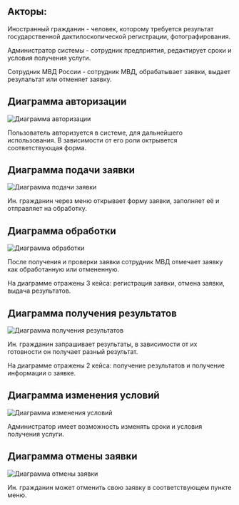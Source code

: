 Акторы:
-
Иностранный гражданин - человек, которому требуется результат государственной дактилоскопической регистрации, фотографирования.

Администратор системы - сотрудник предприятия, редактирует сроки и условия получения услуги.

Сотрудник МВД России - сотрудник МВД, обрабатывает заявки, выдает резулальтат или отменяет заявку.

Диаграмма авторизации
-
![Диаграмма авторизации](https://github.com/user-attachments/assets/b6a054f8-084d-4ce0-920c-a7f9a57995f5)





Пользователь авторизуется в системе, для дальнейшего использования. В зависимости от его роли октрывется соответствующая форма.


Диаграмма подачи заявки
-
![Диаграмма подачи заявки](https://github.com/user-attachments/assets/7d403f5f-d874-459b-9965-0ec873a09902)




Ин. гражданин через меню открывает форму заявки, заполняет её и отправляет на обработку.


Диаграмма обработки
-
![Диаграмма обработки](https://github.com/user-attachments/assets/bd5447fc-762a-4323-a30c-51c6a5b237e3)




После получения и проверки заявки сотрудник МВД отмечает заявку как обработанную или отмененную.

На диаграмме отражены 3 кейса: регистрация заявки, отмена заявки, выдача результатов.



Диаграмма получения результатов
-
![Диаграмма получения результатов](https://github.com/user-attachments/assets/ca9325e0-79ac-46c3-8255-47dd909aca9b)





Ин. гражданин запрашивает результаты, в зависимости от их готовности он получает разный результат.

На диаграмме отражены 2 кейса: получение результатов и получение информации о заявке.


Диаграмма изменения условий
-
![Диаграмма изменения условий](https://github.com/user-attachments/assets/9e9d7609-7172-4c5d-bbaa-0ddd2384a456)





Администратор имеет возможность изменять сроки и условия получения услуги.


Диаграмма отмены заявки
-
![Диаграмма отмены заявки](https://github.com/user-attachments/assets/6bf76932-de88-434e-9c51-9d667f792e0f)




Ин. гражданин может отменить свою заявку в соответствующем пункте меню.
